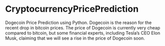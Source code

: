 # CryptocurrencyPricePrediction
Dogecoin Price Prediction using Python. Dogecoin is the reason for the recent drop in bitcoin prices. The price of Dogecoin is currently very cheap compared to bitcoin, but some financial experts, including Tesla’s CEO Elon Musk, claiming that we will see a rise in the price of Dogecoin soon.
